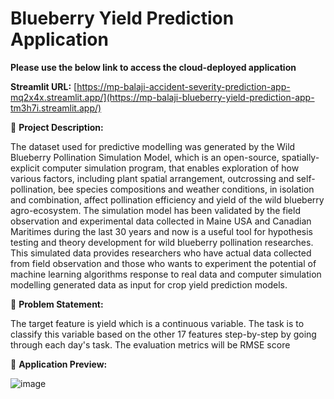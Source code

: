# Blueberry Yield Prediction Application

**Please use the below link to access the cloud-deployed application**

**Streamlit URL:** [https://mp-balaji-accident-severity-prediction-app-mq2x4x.streamlit.app/](https://mp-balaji-blueberry-yield-prediction-app-tm3h7i.streamlit.app/)


🚦 **Project Description:**

The dataset used for predictive modelling was generated by the Wild Blueberry Pollination Simulation Model, which is an open-source, spatially-explicit computer simulation program, that enables exploration of how various factors, including plant spatial arrangement, outcrossing and self-pollination, bee species compositions and weather conditions, in isolation and combination, affect pollination efficiency and yield of the wild blueberry agro-ecosystem. The simulation model has been validated by the field observation and experimental data collected in Maine USA and Canadian Maritimes during the last 30 years and now is a useful tool for hypothesis testing and theory development for wild blueberry pollination researches. This simulated data provides researchers who have actual data collected from field observation and those who wants to experiment the potential of machine learning algorithms response to real data and computer simulation modelling generated data as input for crop yield prediction models.

🚩 **Problem Statement:**

The target feature is yield which is a continuous variable. The task is to classify this variable based on the other 17 features step-by-step by going through each day's task. The evaluation metrics will be RMSE score

🥽 **Application Preview:**

![image](https://user-images.githubusercontent.com/104824947/212529224-267f675d-d196-4d4b-8ce7-c066c4c474b1.png)
